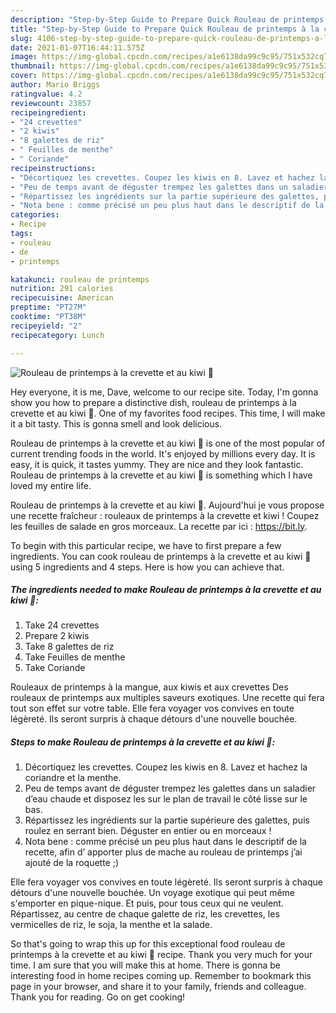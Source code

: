 ```yaml
---
description: "Step-by-Step Guide to Prepare Quick Rouleau de printemps à la crevette et au kiwi 🥝"
title: "Step-by-Step Guide to Prepare Quick Rouleau de printemps à la crevette et au kiwi 🥝"
slug: 4106-step-by-step-guide-to-prepare-quick-rouleau-de-printemps-a-la-crevette-et-au-kiwi
date: 2021-01-07T16:44:11.575Z
image: https://img-global.cpcdn.com/recipes/a1e6138da99c9c95/751x532cq70/rouleau-de-printemps-a-la-crevette-et-au-kiwi-🥝-photo-principale-de-la-recette.jpg
thumbnail: https://img-global.cpcdn.com/recipes/a1e6138da99c9c95/751x532cq70/rouleau-de-printemps-a-la-crevette-et-au-kiwi-🥝-photo-principale-de-la-recette.jpg
cover: https://img-global.cpcdn.com/recipes/a1e6138da99c9c95/751x532cq70/rouleau-de-printemps-a-la-crevette-et-au-kiwi-🥝-photo-principale-de-la-recette.jpg
author: Mario Briggs
ratingvalue: 4.2
reviewcount: 23857
recipeingredient:
- "24 crevettes"
- "2 kiwis"
- "8 galettes de riz"
- " Feuilles de menthe"
- " Coriande"
recipeinstructions:
- "Décortiquez les crevettes. Coupez les kiwis en 8. Lavez et hachez la coriandre et la menthe."
- "Peu de temps avant de déguster trempez les galettes dans un saladier d’eau chaude et disposez les sur le plan de travail le côté lisse sur le bas."
- "Répartissez les ingrédients sur la partie supérieure des galettes, puis roulez en serrant bien. Déguster en entier ou en morceaux !"
- "Nota bene : comme précisé un peu plus haut dans le descriptif de la recette, afin d’ apporter plus de mache au rouleau de printemps j’ai ajouté de la roquette ;)"
categories:
- Recipe
tags:
- rouleau
- de
- printemps

katakunci: rouleau de printemps 
nutrition: 291 calories
recipecuisine: American
preptime: "PT27M"
cooktime: "PT38M"
recipeyield: "2"
recipecategory: Lunch

---
```



![Rouleau de printemps à la crevette et au kiwi 🥝](https://img-global.cpcdn.com/recipes/a1e6138da99c9c95/751x532cq70/rouleau-de-printemps-a-la-crevette-et-au-kiwi-🥝-photo-principale-de-la-recette.jpg)

Hey everyone, it is me, Dave, welcome to our recipe site. Today, I'm gonna show you how to prepare a distinctive dish, rouleau de printemps à la crevette et au kiwi 🥝. One of my favorites food recipes. This time, I will make it a bit tasty. This is gonna smell and look delicious.

Rouleau de printemps à la crevette et au kiwi 🥝 is one of the most popular of current trending foods in the world. It's enjoyed by millions every day. It is easy, it is quick, it tastes yummy. They are nice and they look fantastic. Rouleau de printemps à la crevette et au kiwi 🥝 is something which I have loved my entire life.

Rouleau de printemps à la crevette et au kiwi 🥝. Aujourd&#39;hui je vous propose une recette fraîcheur : rouleaux de printemps à la crevette et kiwi ! Coupez les feuilles de salade en gros morceaux. La recette par ici : https://bit.ly.


To begin with this particular recipe, we have to first prepare a few ingredients. You can cook rouleau de printemps à la crevette et au kiwi 🥝 using 5 ingredients and 4 steps. Here is how you can achieve that.

<!--inarticleads1-->

##### The ingredients needed to make Rouleau de printemps à la crevette et au kiwi 🥝:

1. Take 24 crevettes
1. Prepare 2 kiwis
1. Take 8 galettes de riz
1. Take  Feuilles de menthe
1. Take  Coriande


Rouleaux de printemps à la mangue, aux kiwis et aux crevettes Des rouleaux de printemps aux multiples saveurs exotiques. Une recette qui fera tout son effet sur votre table. Elle fera voyager vos convives en toute légèreté. Ils seront surpris à chaque détours d&#39;une nouvelle bouchée. 

<!--inarticleads2-->

##### Steps to make Rouleau de printemps à la crevette et au kiwi 🥝:

1. Décortiquez les crevettes. Coupez les kiwis en 8. Lavez et hachez la coriandre et la menthe.
1. Peu de temps avant de déguster trempez les galettes dans un saladier d’eau chaude et disposez les sur le plan de travail le côté lisse sur le bas.
1. Répartissez les ingrédients sur la partie supérieure des galettes, puis roulez en serrant bien. Déguster en entier ou en morceaux !
1. Nota bene : comme précisé un peu plus haut dans le descriptif de la recette, afin d’ apporter plus de mache au rouleau de printemps j’ai ajouté de la roquette ;)


Elle fera voyager vos convives en toute légèreté. Ils seront surpris à chaque détours d&#39;une nouvelle bouchée. Un voyage exotique qui peut même s&#39;emporter en pique-nique. Et puis, pour tous ceux qui ne veulent. Répartissez, au centre de chaque galette de riz, les crevettes, les vermicelles de riz, le soja, la menthe et la salade. 

So that's going to wrap this up for this exceptional food rouleau de printemps à la crevette et au kiwi 🥝 recipe. Thank you very much for your time. I am sure that you will make this at home. There is gonna be interesting food in home recipes coming up. Remember to bookmark this page in your browser, and share it to your family, friends and colleague. Thank you for reading. Go on get cooking!
